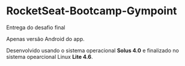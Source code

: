 # RocketSeat-Bootcamp-Gympoint
Entrega do desafio final

Apenas versão Android do app.

Desenvolvido usando o sistema operacional <b>Solus 4.0</b> e finalizado no sistema opearcional Linux <b>Lite 4.6</b>.
